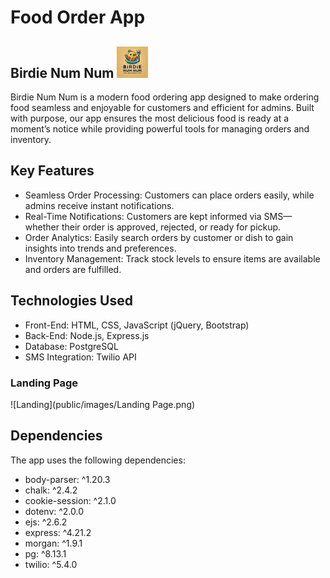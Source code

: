  Food Order App  
=========
## Birdie Num Num  <img src="public/images/Birdie_Num_Num_Logo_1.png" alt="Birdie Num Num Logo" width="50" height="50"/>

Birdie Num Num is a modern food ordering app designed to make ordering food seamless and enjoyable for customers and efficient for admins. Built with purpose, our app ensures the most delicious food is ready at a moment’s notice while providing powerful tools for managing orders and inventory.

## Key Features

- Seamless Order Processing: Customers can place orders easily, while admins receive instant notifications.
- Real-Time Notifications: Customers are kept informed via SMS—whether their order is approved, rejected, or ready for pickup.
- Order Analytics: Easily search orders by customer or dish to gain insights into trends and preferences.
- Inventory Management: Track stock levels to ensure items are available and orders are fulfilled.



## Technologies Used
- Front-End: HTML, CSS, JavaScript (jQuery, Bootstrap)
- Back-End: Node.js, Express.js
- Database: PostgreSQL
- SMS Integration: Twilio API

### Landing Page
![Landing](public/images/Landing Page.png)


## Dependencies
The app uses the following dependencies:

- body-parser: ^1.20.3
- chalk: ^2.4.2
- cookie-session: ^2.1.0
- dotenv: ^2.0.0
- ejs: ^2.6.2
- express: ^4.21.2
- morgan: ^1.9.1
- pg: ^8.13.1
- twilio: ^5.4.0
